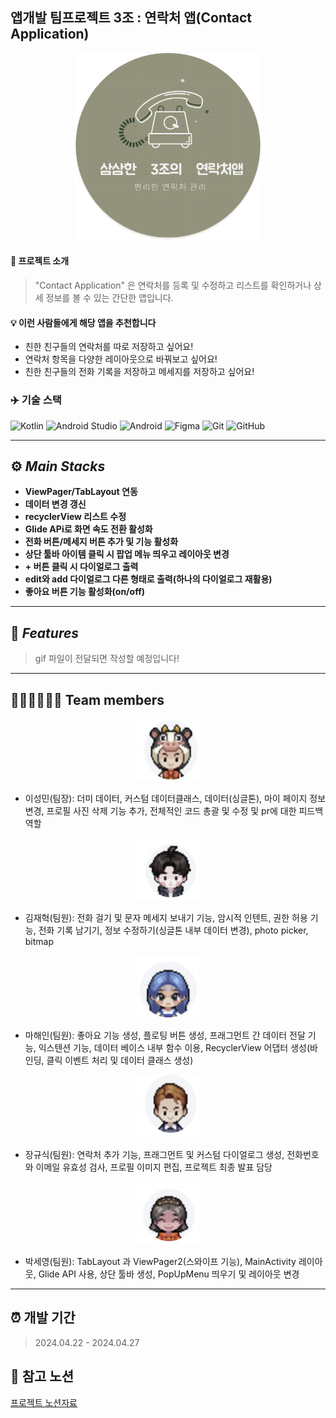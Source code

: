## 앱개발 팀프로젝트 3조 : 연락처 앱(Contact Application)
<p align="center">
    <img src="https://github.com/Winterwood0118/ContactApp/blob/dev/project_logo.png" width="300" height="300" alt="프로젝트 로고">
</p>

#### 📄 프로젝트 소개
> "Contact Application" 은 연락처를 등록 및 수정하고 리스트를 확인하거나 상세 정보를 볼 수 있는 간단한 앱입니다.

#### 💡 이런 사람들에게 해당 앱을 추천합니다  
+ 친한 친구들의 연락처를 따로 저장하고 싶어요!
+ 연락처 항목을 다양한 레이아웃으로 바꿔보고 싶어요!
+ 친한 친구들의 전화 기록을 저장하고 메세지를 저장하고 싶어요!

### ✈️ 기술 스택
![Kotlin](https://img.shields.io/badge/kotlin-%237F52FF.svg?style=for-the-badge&logo=kotlin&logoColor=white)
![Android Studio](https://img.shields.io/badge/android%20studio-346ac1?style=for-the-badge&logo=android%20studio&logoColor=white)
![Android](https://img.shields.io/badge/Android-3DDC84?style=for-the-badge&logo=android&logoColor=white)
![Figma](https://img.shields.io/badge/figma-%23F24E1E.svg?style=for-the-badge&logo=figma&logoColor=white)
![Git](https://img.shields.io/badge/git-%23F05033.svg?style=for-the-badge&logo=git&logoColor=white)
![GitHub](https://img.shields.io/badge/github-%23121011.svg?style=for-the-badge&logo=github&logoColor=white)

---
## ⚙️ ***Main Stacks***
+ **ViewPager/TabLayout 연동**
+ **데이터 변경 갱신**
+ **recyclerView 리스트 수정**
+ **Glide APi로 화면 속도 전환 활성화**
+ **전화 버튼/메세지 버튼 추가 및 기능 활성화**
+ **상단 툴바 아이템 클릭 시 팝업 메뉴 띄우고 레이아웃 변경**
+ **+ 버튼 클릭 시 다이얼로그 출력**
+ **edit와 add 다이얼로그 다른 형태로 출력(하나의 다이얼로그 재활용)**
+ **좋아요 버튼 기능 활성화(on/off)**
---
## 🐳 ***Features***
> gif 파일이 전달되면 작성할 예정입니다!
---
## 👩🏻‍💻👨🏻‍💻 Team members

<p align="center">
    <img src="https://github.com/Winterwood0118/ContactApp/blob/dev/%ED%8C%80%ED%94%8C_%EC%9D%B4%EC%84%B1%EB%AF%BC.png" width="100" height="100" alt="이성민" >
</p>

- 이성민(팀장): 더미 데이터, 커스텀 데이터클래스, 데이터(싱글톤), 마이 페이지 정보 변경, 프로필 사진 삭제 기능 추가, 전체적인 코드 총괄 및 수정 및 pr에 대한 피드백 역할

<p align="center">
    <img src="https://github.com/Winterwood0118/ContactApp/blob/dev/%ED%8C%80%ED%94%8C_%EA%B9%80%EC%9E%AC%ED%98%81.png" width="100" height="100" alt="김재혁" >
</p>

- 김재혁(팀원): 전화 걸기 및 문자 메세지 보내기 기능, 암시적 인텐트, 권한 허용 기능, 전화 기록 남기기, 정보 수정하기(싱글톤 내부 데이터 변경), photo picker, bitmap<br>

<p align="center">
    <img src="https://github.com/Winterwood0118/ContactApp/blob/dev/%ED%8C%80%ED%94%8C_%EB%A7%88%ED%95%B4%EC%9D%B8.png" width="100" height="100" alt="마해인" >
</p>

- 마해인(팀원): 좋아요 기능 생성, 플로팅 버튼 생성, 프래그먼트 간 데이터 전달 기능, 익스텐션 기능, 데이터 베이스 내부 함수 이용, RecyclerView 어댑터 생성(바인딩, 클릭 이벤트 처리 및 데이터 클래스 생성)<br>

<p align="center">
    <img src="https://github.com/Winterwood0118/ContactApp/blob/dev/%ED%8C%80%ED%94%8C_%EC%9E%A5%EA%B7%9C%EC%8B%9D.png" width="100" height="100" alt="마해인" >
</p>

- 장규식(팀원): 연락처 추가 기능, 프래그먼트 및 커스텀 다이얼로그 생성, 전화번호와 이메일 유효성 검사, 프로필 이미지 편집, 프로젝트 최종 발표 담당<br>

<p align="center">
    <img src="https://github.com/Winterwood0118/ContactApp/blob/dev/%ED%8C%80%ED%94%8C_%EB%B0%95%EC%84%B8%EC%98%81.png" width="100" height="100" alt="마해인" >
</p>

- 박세영(팀원): TabLayout 과 ViewPager2(스와이프 기능), MainActivity 레이아웃, Glide API 사용, 상단 툴바 생성, PopUpMenu 띄우기 및 레이아웃 변경<br>
---
## ⏰ 개발 기간
> 2024.04.22 - 2024.04.27

## 🔗 참고 노션
[프로젝트 노션자료](https://www.notion.so/3-c772fa70a76446558d9e151c44d76fc4,"클릭해보세요!")



